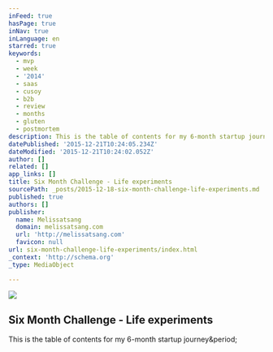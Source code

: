 ```yaml
---
inFeed: true
hasPage: true
inNav: true
inLanguage: en
starred: true
keywords:
  - mvp
  - week
  - '2014'
  - saas
  - cusoy
  - b2b
  - review
  - months
  - gluten
  - postmortem
description: This is the table of contents for my 6-month startup journey.
datePublished: '2015-12-21T10:24:05.234Z'
dateModified: '2015-12-21T10:24:02.052Z'
author: []
related: []
app_links: []
title: Six Month Challenge - Life experiments
sourcePath: _posts/2015-12-18-six-month-challenge-life-experiments.md
published: true
authors: []
publisher:
  name: Melissatsang
  domain: melissatsang.com
  url: 'http://melissatsang.com'
  favicon: null
url: six-month-challenge-life-experiments/index.html
_context: 'http://schema.org'
_type: MediaObject

---
```

![](https://the-grid-user-content.s3-us-west-2.amazonaws.com/e1bf0216-c5b8-4552-b67d-3d6ebf184604.png)

<article style=""><h1>Six Month Challenge - Life experiments</h1><p>This is the table of contents for my 6-month startup journey&amp;period;</p></article>